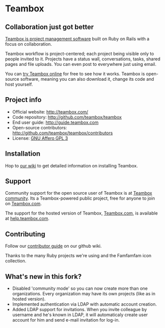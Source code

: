 # Teambox
## Collaboration just got better

[Teambox is project management software](http://teambox.com/) built on Ruby on Rails with a focus on collaboration.

Teambox workflow is project-centered; each project being visible only to people invited to it.
Projects have a status wall, conversations, tasks, shared pages and file uploads. You can even post
to everywhere just using email.

You can [try Teambox online](http://teambox.com/) for free to see how it works. Teambox is open-source software, meaning you
can also download it, change its code and host yourself.

Project info
------------

- Official website: <http://teambox.com/>
- Code repository: <http://github.com/teambox/teambox>
- End user guide: <http://guide.teambox.com>
- Open-source contributors: <http://github.com/teambox/teambox/contributors>
- License: [GNU Affero GPL 3](https://github.com/teambox/teambox/blob/master/LICENSE)

Installation
------------

Hop to [our wiki](http://wiki.github.com/teambox/teambox/ "Teambox wiki") to get detailed information on
installing Teambox.

Support
-------

Community support for the open source user of Teambox is at [Teambox community](http://teambox.com/community). Its a Teambox-powered public project, free for anyone to join on [Teambox.com](http://teambox.com).

The support for the hosted version of Teambox, [Teambox.com](http://teambox.com), is available at [help.teambox.com](http://help.teambox.com/).

Contributing
------------

Follow our [contributor guide](https://github.com/teambox/teambox/wiki/Contributing) on our github wiki.

Thanks to the many Ruby projects we're using and the Famfamfam icon collection.

What's new in this fork?
------------------------

- Disabled 'community mode' so you can now create more than one organizations. Every organization may have its own projects (like as in hosted version).
- Implemented authentication via LDAP with automatic account creation.
- Added LDAP support for invitations. When you invite colleague by username and he's known in LDAP, it will automaticaly create user account for him and send e-mail invitation for log-in.
